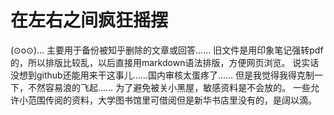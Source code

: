 # 在左右之间疯狂摇摆
(⊙o⊙)…
主要用于备份被知乎删除的文章或回答……
旧文件是用印象笔记强转pdf的，所以排版比较乱，以后直接用markdown语法排版，方便网页浏览。
说实话没想到github还能用来干这事儿……国内审核太蛋疼了……
但是我觉得我得克制一下，不然容易浪的飞起……
为了避免被关小黑屋，敏感资料是不会放的。
一些允许小范围传阅的资料，大学图书馆里可借阅但是新华书店里没有的，是阔以滴。
